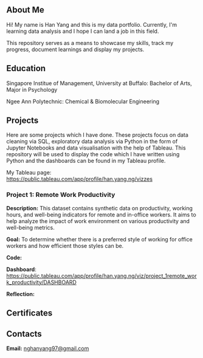 ## About Me
Hi! My name is Han Yang and this is my data portfolio. Currently, I'm learning data analysis and I hope I can land a job in this field. 

This repository serves as a means to showcase my skills, track my progress, document learnings and display my projects.


## Education
Singapore Institue of Management, University at Buffalo: Bachelor of Arts, Major in Psychology

Ngee Ann Polytechnic: Chemical & Biomolecular Engineering


## Projects
Here are some projects which I have done. These projects focus on data cleaning via SQL, exploratory data analysis via Python in the form of Jupyter Notebooks and data visualisation with the help of Tableau. This repository will be used to display the code which I have written using Python and the dashboards can be found in my Tableau profile.

My Tableau page: https://public.tableau.com/app/profile/han.yang.ng/vizzes

### Project 1: Remote Work Productivity

**Description:** This dataset contains synthetic data on productivity, working hours, and well-being indicators for remote and in-office workers. It aims to help analyze the impact of work environment on various productivity and well-being metrics.

**Goal:** To determine whether there is a preferred style of working for office workers and how efficient those styles can be. 

**Code:**

**Dashboard**: https://public.tableau.com/app/profile/han.yang.ng/viz/project_1remote_work_productivity/DASHBOARD

**Reflection:** 


## Certificates


## Contacts
**Email:** nghanyang97@gmail.com
